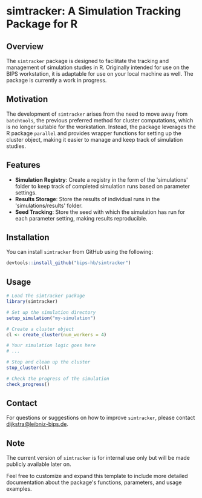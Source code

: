 # simtracker: A Simulation Tracking Package for R

## Overview

The `simtracker` package is designed to facilitate the tracking and management of simulation studies in R. Originally intended for use on the BIPS workstation, it is adaptable for use on your local machine as well. The package is currently a work in progress.

## Motivation

The development of `simtracker` arises from the need to move away from `batchtools`, the previous preferred method for cluster computations, which is no longer suitable for the workstation. Instead, the package leverages the R package `parallel` and provides wrapper functions for setting up the cluster object, making it easier to manage and keep track of simulation studies.

## Features

- **Simulation Registry**: Create a registry in the form of the 'simulations' folder to keep track of completed simulation runs based on parameter settings.
- **Results Storage**: Store the results of individual runs in the 'simulations/results' folder.
- **Seed Tracking**: Store the seed with which the simulation has run for each parameter setting, making results reproducible.

## Installation

You can install `simtracker` from GitHub using the following:

```R
devtools::install_github("bips-hb/simtracker")
```

## Usage

```R
# Load the simtracker package
library(simtracker)

# Set up the simulation directory
setup_simulation("my-simulation")

# Create a cluster object
cl <- create_cluster(num_workers = 4)

# Your simulation logic goes here
# ...

# Stop and clean up the cluster
stop_cluster(cl)

# Check the progress of the simulation
check_progress()
```

## Contact

For questions or suggestions on how to improve `simtracker`, please contact [dijkstra@leibniz-bips.de](mailto:dijkstra@leibniz-bips.de).

## Note

The current version of `simtracker` is for internal use only but will be made publicly available later on.

Feel free to customize and expand this template to include more detailed documentation about the package's functions, parameters, and usage examples.
